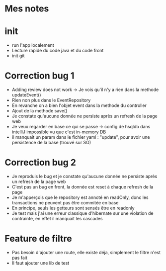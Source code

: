 # Mes notes 

# init
* run l'app localement
* Lecture rapide du code java et du code front
* init git

# Correction bug 1
* Adding review does not work -> Je vois qu'il n'y a rien dans la methode updateEvent()
* Rien non plus dans le EventRepository
* En revanche on a bien l'objet event dans la methode du controller
* Ajout de la methode save()
* Je constate qu'aucune donnée ne persiste après un refresh de la page web
* Je veux regarder en base ce qui se passe -> config de hsqldb dans intelliJ impossible vu que c'est in-memory DB
* il manquait un param dans le fichier yaml : "update", pour avoir une persistence de la base (trouvé sur SO)


# Correction bug 2
* Je reproduis le bug et je constate qu'aucune donnée ne persiste après un refresh de la page web
* C'est pas un bug en front, la donnée est reset à chaque refresh de la page
* Je m'apperçois que le repository est annoté en readOnly, donc les transactions ne peuvent pas être commitée en base
* En principe, seuls les getteurs sont sensés être en readonly
* Je test mais j'ai une erreur classique d'hibernate sur une violation de contrainte, en effet il manquait les cascades

# Feature de filtre
* Pas besoin d'ajouter une route, elle existe déja, simplement le filtre n'est pas fait
* Il faut ajouter une lib de test